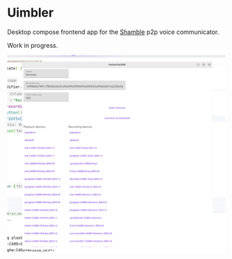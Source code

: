 # Uimbler

Desktop compose frontend app for the [Shamble](https://github.com/samoylovfp/shamble) p2p voice communicator.

Work in progress.

![Screenshot](docs/screen1.png "screenshot")